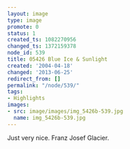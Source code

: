 ```yaml
---
layout: image
type: image
promote: 0
status: 1
created_ts: 1082270956
changed_ts: 1372159378
node_id: 539
title: 05426 Blue Ice & Sunlight
created: '2004-04-18'
changed: '2013-06-25'
redirect_from: []
permalink: "/node/539/"
tags:
- Highlights
images:
- src: image/images/img_5426b-539.jpg
  name: img_5426b-539.jpg
---
```

Just very nice.  Franz Josef Glacier.
